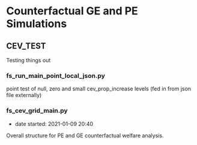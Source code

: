 # Counterfactual GE and PE Simulations

## CEV_TEST

Testing things out

### fs_run_main_point_local_json.py

point test of null, zero and small cev_prop_increase levels (fed in from json file externally)

### fs_cev_grid_main.py

- date started: 2021-01-09 20:40

Overall structure for PE and GE counterfactual welfare analysis.
